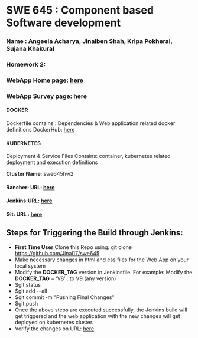 # SWE 645 : Component based Software development

### Name : Angeela Acharya, Jinalben Shah, Kripa Pokheral, Sujana Khakural

### Homework 2:
### WebApp Home page: [here](http://swe645-jinal.s3-website-us-east-1.amazonaws.com/)
### WebApp Survey page: [here](http://a93a1d16bb4504a03ada735ff2bc4813-400275033.us-east-1.elb.amazonaws.com:8080/HW1WebApp/info.html)

#### DOCKER
Dockerfile contains : Dependencies & Web application related docker definitions
DockerHub: [here](https://hub.docker.com/repository/docker/jinal0217/mywebapp_new)

#### KUBERNETES
Deployment & Service Files Contains: container, kubernetes related deployment and execution definitions

**Cluster Name**: swe645hw2

#### Rancher: URL: [here](https://ec2-3-235-177-197.compute-1.amazonaws.com/login) 

#### Jenkins:URL: [here](http://3.236.78.179:8080/job/swe645/)

#### Git: URL : [here](https://github.com/Jinal17/swe645)

 
## Steps for Triggering the Build through Jenkins:

- **First Time User** Clone this Repo using: git clone https://github.com/Jinal17/swe645
- Make necessary changes in html and css files for the Web App on your local system
- Modify the **DOCKER_TAG** version in Jenkinsfile. For example: Modify the **DOCKER_TAG** = ‘V8’ : to V9 (any version)
- $git status
- $git add -–all
- $git commit -m "Pushing Final Changes"
- $git push
- Once the above steps are executed successfully, the Jenkins build will get triggered and the web application with the new changes will get deployed on kubernetes cluster.
- Verify the changes on URL: [here](http://a93a1d16bb4504a03ada735ff2bc4813-400275033.us-east-1.elb.amazonaws.com:8080/HW1WebApp/survey.html)
